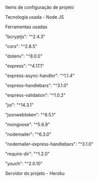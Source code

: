 Items de configuração de projeto

Tecnologia usada - Node JS

Ferramentas usadas 

"bcryptjs": "^2.4.3"

"cors": "^2.8.5"

"dotenv": "^8.0.0"

"express": "^4.17.1"

"express-async-handler": "^1.1.4"

"express-handlebars": "^3.1.0"

"express-validation": "^1.0.2"

"joi": "^14.3.1"

"jsonwebtoken": "^8.5.1"

"mongoose": "^5.6.9"

"nodemailer": "^6.3.0"

"nodemailer-express-handlebars": "^3.1.0"

"require-dir": "^1.2.0"

"youch": "^2.0.10"

Servidor do projeto - Heroku
